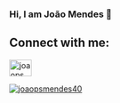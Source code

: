 ### Hi, I am João Mendes 👋

<!--
**joaopsmendes/joaopsmendes** is a ✨ _special_ ✨ repository because its `README.md` (this file) appears on your GitHub profile.

Here are some ideas to get you started:

- 🔭 I’m currently working on ...
- 🌱 I’m currently learning ...
- 👯 I’m looking to collaborate on ...
- 🤔 I’m looking for help with ...
- 💬 Ask me about ...
- 📫 How to reach me: ...
- 😄 Pronouns: ...
- ⚡ Fun fact: ...
-->

## Connect with me:
<a href="https://www.instagram.com/joaopsmendes/" target="_blank"><img align="center" src="https://cdn.jsdelivr.net/npm/simple-icons@3.0.1/icons/instagram.svg" alt="joaopsmendes" height="30" width="40" /></a>
</p>
<p align="left"> <a href="https://twitter.com/joaopsmendes40" target="blank"><img src="https://img.shields.io/twitter/follow/joaopsmendes40?logo=twitter&style=for-the-badge" alt="joaopsmendes40" /></a>
</p>


